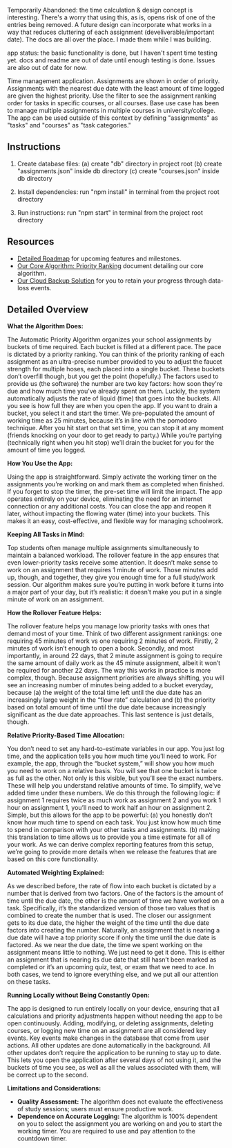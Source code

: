 Temporarily Abandoned: the time calculation & design concept is interesting. There's a worry that using this, as is, opens risk of one of the entries being removed. A future design can incorporate what works in a way that reduces cluttering of each assignment (develiverable/important date). The docs are all over the place. I made them while I was building.

app status: the basic functionality is done, but I haven't spent time testing yet. docs and readme are out of date until enough testing is done. Issues are also out of date for now.

Time management application. Assignments are shown in order of priority. Assignments with the nearest due date with the least amount of time logged are given the highest priority. Use the filter to see the assignment ranking order for tasks in specific courses, or all courses. Base use case has been to manage multiple assignments in multiple courses in university/college. The app can be used outside of this context by defining "assignments" as "tasks" and "courses" as "task categories."

## Instructions

1. Create database files: (a) create "db" directory in project root (b) create "assignments.json" inside db directory (c) create "courses.json" inside db directory

2. Install dependencies: run "npm install" in terminal from the project root directory

3. Run instructions: run "npm start" in terminal from the project root directory

## Resources

- [Detailed Roadmap](ROADMAP.md) for upcoming features and milestones.
- [Our Core Algorithm: Priority Ranking](https://github.com/dontbothercaffeinated/time_management/wiki/Our-Core-Algorithm:-Priority-Ranking) document detailing our core algorithm.
- [Our Cloud Backup Solution](https://github.com/dontbothercaffeinated/time_management/wiki/Cloud-Backup) for you to retain your progress through data-loss events.

## Detailed Overview

**What the Algorithm Does:**

The Automatic Priority Algorithm organizes your school assignments by buckets of time required. Each bucket is filled at a different pace. The pace is dictated by a priority ranking. You can think of the priority ranking of each assignment as an ultra-precise number provided to you to adjust the faucet strength for multiple hoses, each placed into a single bucket. These buckets don’t overfill though, but you get the point (hopefully.) The factors used to provide us (the software) the number are two key factors: how soon they're due and how much time you've already spent on them. Luckily, the system automatically adjusts the rate of liquid (time) that goes into the buckets. All you see is how full they are when you open the app. If you want to drain a bucket, you select it and start the timer. We pre-populated the amount of working time as 25 minutes, because it’s in line with the pomodoro technique. After you hit start on that set time, you can stop it at any moment (friends knocking on your door to get ready to party.) While you’re partying (technically right when you hit stop) we’ll drain the bucket for you for the amount of time you logged.

**How You Use the App:**

Using the app is straightforward. Simply activate the working timer on the assignments you’re working on and mark them as completed when finished. If you forget to stop the timer, the pre-set time will limit the impact. The app operates entirely on your device, eliminating the need for an internet connection or any additional costs. You can close the app and reopen it later, without impacting the flowing water (time) into your buckets. This makes it an easy, cost-effective, and flexible way for managing schoolwork.

**Keeping All Tasks in Mind:**

Top students often manage multiple assignments simultaneously to maintain a balanced workload. The rollover feature in the app ensures that even lower-priority tasks receive some attention. It doesn’t make sense to work on an assignment that requires 1 minute of work. Those minutes add up, though, and together, they give you enough time for a full study/work session. Our algorithm makes sure you’re putting in work before it turns into a major part of your day, but it’s realistic: it doesn’t make you put in a single minute of work on an assignment.

**How the Rollover Feature Helps:**

The rollover feature helps you manage low priority tasks with ones that demand most of your time. Think of two different assignment rankings: one requiring 45 minutes of work vs one requiring 2 minutes of work. Firstly, 2 minutes of work isn’t enough to open a book. Secondly, and most importantly, in around 22 days, that 2 minute assignment is going to require the same amount of daily work as the 45 minute assignment, albeit it won’t be required for another 22 days. The way this works in practice is more complex, though. Because assignment priorities are always shifting, you will see an increasing number of minutes being added to a bucket everyday, because (a) the weight of the total time left until the due date has an increasingly large weight in the “flow rate” calculation and (b) the priority based on total amount of time until the due date because increasingly significant as the due date approaches. This last sentence is just details, though.

**Relative Priority-Based Time Allocation:**

You don’t need to set any hard-to-estimate variables in our app. You just log time, and the application tells you how much time you’ll need to work. For example, the app, through the “bucket system,” will show you how much you need to work on a relative basis. You will see that one bucket is twice as full as the other. Not only is this visible, but you’ll see the exact numbers. These will help you understand relative amounts of time. To simplify, we’ve added time under these numbers. We do this through the following logic: if assignment 1 requires twice as much work as assignment 2 and you work 1 hour on assignment 1, you’ll need to work half an hour on assignment 2. Simple, but this allows for the app to be powerful: (a) you honestly don’t know how much time to spend on each task. You just know how much time to spend in comparison with your other tasks and assignments. (b) making this translation to time allows us to provide you a time estimate for all of your work. As we can derive complex reporting features from this setup, we’re going to provide more details when we release the features that are based on this core functionality.

**Automated Weighting Explained:**

As we described before, the rate of flow into each bucket is dictated by a number that is derived from two factors. One of the factors is the amount of time until the due date, the other is the amount of time we have worked on a task. Specifically, it’s the standardized version of those two values that is combined to create the number that is used. The closer our assignment gets to its due date, the higher the weight of the time until the due date factors into creating the number. Naturally, an assignment that is nearing a due date will have a top priority score if only the time until the due date is factored. As we near the due date, the time we spent working on the assignment means little to nothing. We just need to get it done. This is either an assignment that is nearing its due date that still hasn’t been marked as completed or it’s an upcoming quiz, test, or exam that we need to ace. In both cases, we tend to ignore everything else, and we put all our attention on these tasks. 

**Running Locally without Being Constantly Open:**

The app is designed to run entirely locally on your device, ensuring that all calculations and priority adjustments happen without needing the app to be open continuously. Adding, modifying, or deleting assignments, deleting courses, or logging new time on an assignment are all considered key events. Key events make changes in the database that come from user actions. All other updates are done automatically in the background. All other updates don’t require the application to be running to stay up to date. This lets you open the application after several days of not using it, and the buckets of time you see, as well as all the values associated with them, will be correct up to the second. 

**Limitations and Considerations:**

  - **Quality Assessment:** The algorithm does not evaluate the effectiveness of study sessions; users must ensure productive work.
  - **Dependence on Accurate Logging:** The algorithm is 100% dependent on you to select the assignment you are working on and you to start the working timer. You are required to use and pay attention to the countdown timer. 

